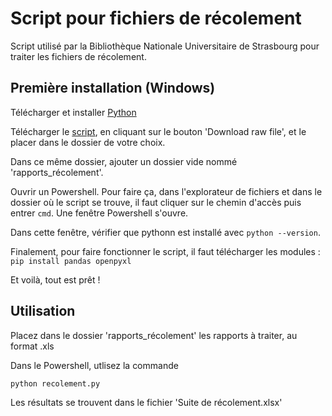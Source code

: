 # Script pour fichiers de récolement

Script utilisé par la Bibliothèque Nationale Universitaire de Strasbourg pour traiter les fichiers de récolement.

## Première installation (Windows)

Télécharger et installer [Python](https://www.python.org/downloads/)

Télécharger le [script](https://github.com/lab-bnu/recolement/blob/main/recolement.py), en cliquant sur le bouton 'Download raw file', et le placer dans le dossier de votre choix.

Dans ce même dossier, ajouter un dossier vide nommé 'rapports_récolement'.

Ouvrir un Powershell. Pour faire ça, dans l'explorateur de fichiers et dans le dossier où le script se trouve, il faut cliquer sur le chemin d'accès puis entrer `cmd`. Une fenêtre Powershell s'ouvre.

Dans cette fenêtre, vérifier que pythonn est installé avec `python --version`.

Finalement, pour faire fonctionner le script, il faut télécharger les modules : `pip install pandas openpyxl`

Et voilà, tout est prêt !


## Utilisation

Placez dans le dossier 'rapports_récolement' les rapports à traiter, au format .xls

Dans le Powershell, utlisez la commande  

`python recolement.py` 

Les résultats se trouvent dans le fichier 'Suite de récolement.xlsx'
